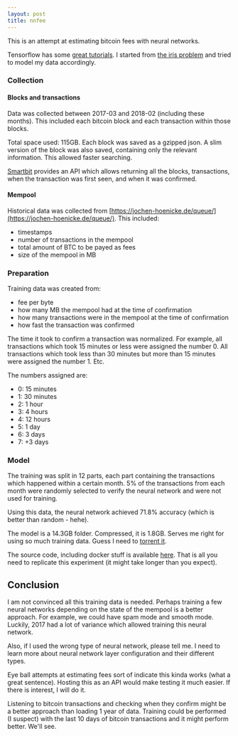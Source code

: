 ```yaml
---
layout: post
title: nnfee
---
```


This is an attempt at estimating bitcoin fees with neural networks.

Tensorflow has some [great tutorials](https://www.tensorflow.org/get_started/get_started_for_beginners).
I started from [the iris problem](https://www.tensorflow.org/get_started/get_started_for_beginners#the_iris_classification_problem)
and tried to model my data accordingly.

### Collection

#### Blocks and transactions

Data was collected between 2017-03 and 2018-02 (including these months). This included
each bitcoin block and each transaction within those blocks.

Total space used: 115GB. Each block was saved as a gzipped json. A slim version
of the block was also saved, containing only the relevant information. This allowed
faster searching.

[Smartbit](https://www.smartbit.com.au/) provides an API which allows returning
all the blocks, transactions, when the transaction was first seen, and when it
was confirmed.

#### Mempool

Historical data was collected from [https://jochen-hoenicke.de/queue/](https://jochen-hoenicke.de/queue/).
This included:

* timestamps
* number of transactions in the mempool
* total amount of BTC to be payed as fees
* size of the mempool in MB

### Preparation

Training data was created from:

* fee per byte
* how many MB the mempool had at the time of confirmation
* how many transactions were in the mempool at the time of confirmation
* how fast the transaction was confirmed

The time it took to confirm a transaction was normalized. For example, all
transactions which took 15 minutes or less were assigned the number 0. All
transactions which took less than 30 minutes but more than 15 minutes were
assigned the number 1. Etc.

The numbers assigned are:

* 0: 15 minutes
* 1: 30 minutes
* 2:  1 hour
* 3:  4 hours
* 4: 12 hours
* 5:  1 day
* 6:  3 days
* 7: +3 days

### Model

The training was split in 12 parts, each part containing the transactions which
happened within a certain month. 5% of the transactions from each month were
randomly selected to verify the neural network and were not used for training.

Using this data, the neural network achieved 71.8% accuracy (which is better than
random - hehe).

The model is a 14.3GB folder. Compressed, it is 1.8GB. Serves me right for using so
much training data. Guess I need to [torrent it](magnet:?xt=urn:btih:3075290529c64898c846d964e9a6b84070272898&dn=nnfee-model.tar.gz).

The source code, including docker stuff is available [here](https://github.com/mess110/nnfee).
That is all you need to replicate this experiment (it might take longer than you
expect).

## Conclusion

I am not convinced all this training data is needed. Perhaps training a few neural
networks depending on the state of the mempool is a better approach. For example,
we could have spam mode and smooth mode. Luckily, 2017 had a lot of variance
which allowed training this neural network.

Also, if I used the wrong type of neural network, please tell me. I need to learn
more about neural network layer configuration and their different types.

Eye ball attempts at estimating fees sort of indicate this kinda works (what a
great sentence). Hosting this as an API would make testing it much easier. If there
is interest, I will do it.

Listening to bitcoin transactions and checking when they confirm might be a better
approach than loading 1 year of data. Training could be performed (I suspect) with
the last 10 days of bitcoin transactions and it might perform better. We'll see.


<br />
<br />
